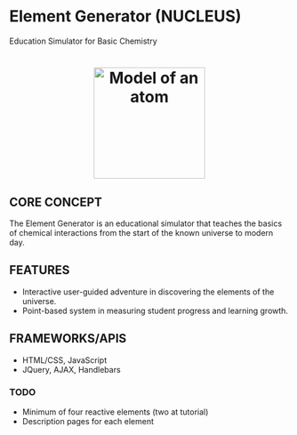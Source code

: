 # Element Generator (NUCLEUS)
Education Simulator for Basic Chemistry

<h1 align="center">
  <a href="https://github.com/AakashSudhakar/element_generator">
    <img src="http://insideclimatenews.org/sites/default/files/270px-Stylised_Lithium_Atom.svg.png" alt="Model of an atom" width="200">
  </a>
</h1>

## CORE CONCEPT

The Element Generator is an educational simulator that teaches the basics of chemical interactions from the start of the known universe to modern day. 

## FEATURES
- Interactive user-guided adventure in discovering the elements of the universe.
- Point-based system in measuring student progress and learning growth.

## FRAMEWORKS/APIS
- HTML/CSS, JavaScript
- JQuery, AJAX, Handlebars

### TODO
- Minimum of four reactive elements (two at tutorial)
- Description pages for each element

